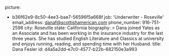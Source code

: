 picture:
  - b36f62e9-8c50-4ee3-bae7-56596f5a668f
job: 'Underwriter - Roseville'
email_address: danaf@scottishamerican.com
phone_number: 916-751-2598
city: Roseville
state: California
biography: >
  Dana joined Yates as an Associate and has been working in the insurance industry for the last three
  years. She has studied English Literature and Classics at university and enjoys running, reading,
  and spending time with her Husband.
title: Dana Fesler
id: d4a5a2dd-e7c0-4577-b22b-682150e3a993
